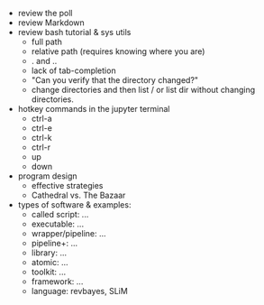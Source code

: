 
- review the poll
- review Markdown
- review bash tutorial & sys utils
    - full path
    - relative path (requires knowing where you are)
    - . and ..
	- lack of tab-completion
	- "Can you verify that the directory changed?"
	- change directories and then list / or list dir without changing directories.
- hotkey commands in the jupyter terminal
	- ctrl-a
	- ctrl-e
	- ctrl-k
	- ctrl-r
	- up
	- down
- program design
	- effective strategies
	- Cathedral vs. The Bazaar
- types of software & examples:
	- called script: ...
	- executable: ...
	- wrapper/pipeline: ...
	- pipeline+: ...
	- library: ...
	- atomic: ...
	- toolkit: ...
	- framework: ...
	- language: revbayes, SLiM
